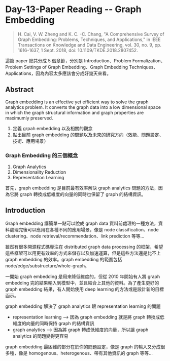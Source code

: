 # Day-13-Paper Reading -- Graph Embedding

> H. Cai, V. W. Zheng and K. C. -C. Chang, "A Comprehensive Survey of Graph Embedding: Problems, Techniques, and Applications," in IEEE Transactions on Knowledge and Data Engineering, vol. 30, no. 9, pp. 1616-1637, 1 Sept. 2018, doi: 10.1109/TKDE.2018.2807452.

這篇 paper 總共分成 5 個章節，分別是 Introduction、Problem Formalization、Problem Settings of Graph Embedding、Graph Embedding Techniques、Applications，因為內容太多應該會分成好幾天來看。

## Abstract
Graph embedding is an effective yet efficient way to solve the graph analytics problem. It converts the graph data into a low dimensional space in which the graph structural information and graph properties are maximumly preserved. 

1. 定義 grpah embedding 以及相關的觀念
2. 點出目前 graph embedding 的問題以及未來的研究方向（效能、問題設定、技術、應用場景）

### Graph Embedding 的三個概念
1. Graph Analytics
1. Dimensionality Reduction
1. Representation Learning

首先，graph embedding 是目前最有效率解決 graph analytics 問題的方法，因為它將 graph 轉換成低維度的向量的同時也保留了 graph 的結構資訊。

## Introduction
Graph embedding 講簡單一點可以說成 graph data 資料前處理的一種方法，資料處理完後可以應用在各種不同的應用場景，像是 node classification、node clustering、node retrieval/recommendation、link prediction 等等...

雖然有很多開源程式碼專注在 distributed graph data processing 的框架，希望這些框架可以用更有效率的方式來儲存以及加速運算，但是這些方法還是比不上 graph embedding 的效率。graph embedding 的範圍包括 node/edge/substructure/whole-graph。

一開始 graph embedding 是用來降低維度的，但從 2010 年開始有人將 graph embedding 完的結果輸入到模型中，並且結合上其他的資料。為了產生更好的 graph embedding 結果，有人開始使用 deep learning 的方法或是設計新的目標函示。

graph embedding 解決了 graph analytics 跟 representation learning 的問題
- representation learning --> 因為 graph embedding 就是將 graph 轉換成低維度的向量的同時保持 graph 的結構資訊
- graph analytics --> 因為將 graph 轉成低維度的向量，所以讓 graph analytics 的問題變得更容易

graph embedding 最困難的部分在於你的問題設定，像是 graph 的輸入又分成很多種，像是 homogenous、heterogenous、帶有其他資訊的 graph 等等...

